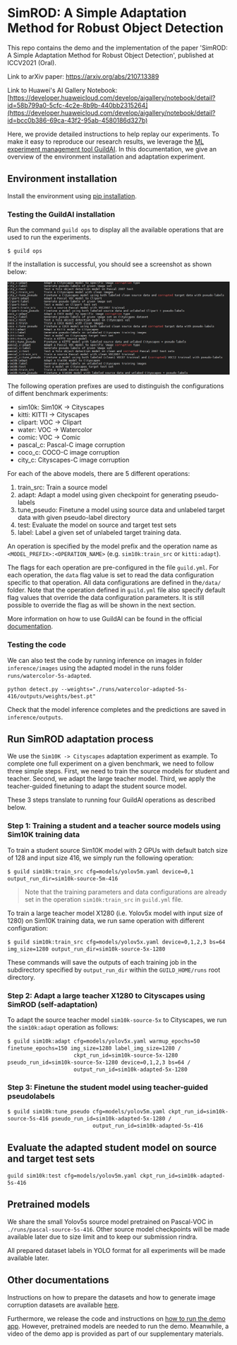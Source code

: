 # SimROD: A Simple Adaptation Method for Robust Object Detection

This repo contains the demo and the implementation of the paper 'SimROD: A Simple Adaptation Method for Robust Object Detection', published at ICCV2021 (Oral).

Link to arXiv paper: https://arxiv.org/abs/2107.13389

Link to Huawei's AI Gallery Notebook: [https://developer.huaweicloud.com/develop/aigallery/notebook/detail?id=58b799a0-5cfc-4c2e-8b9b-440bb2315264](https://developer.huaweicloud.com/develop/aigallery/notebook/detail?id=bcc0b386-69ca-43f2-95ab-4580186d327b)

Here, we provide detailed instructions to help replay our experiments. To make it easy to reproduce our research results, we leverage the [ML experiment management tool GuildAI](https://guild.ai/).
In this documentation, we give an overview of the environment installation and adaptation experiment.

## Environment installation

Install the environment using [pip installation](installation.md). 

### Testing the GuildAI installation

Run the command `guild ops` to display all the available operations that are used to run the experiments. 

```
$ guild ops
```

If the installation is successful, you should see a screenshot as shown below:

![Guild Operations for SimROD experiments](guild_ops.PNG)


The following operation prefixes are used to distinguish the configurations of diffent benchmark experiments:

- sim10k:  Sim10K -> Cityscapes
- kitti: KITTI -> Cityscapes
- clipart: VOC -> Clipart
- water: VOC -> Watercolor
- comic: VOC -> Comic
- pascal_c: Pascal-C image corruption
- coco_c: COCO-C image corruption
- city_c: Cityscapes-C image corruption

For each of the above models, there are 5 different operations: 

1. train_src: Train a source model
2. adapt: Adapt a model using given checkpoint for generating pseudo-labels
3. tune_pseudo: Finetune a model using source data and unlabeled target data with given pseudo-label directory
4. test: Evaluate the model on source and target test sets
5. label: Label a given set of unlabeled target training data.

An operation is specified by the model prefix and the operation name as `<MODEL_PREFIX>:<OPERATION_NAME>` (e.g. `sim10k:train_src` or `kitti:adapt`).

The flags for each operation are pre-configured in the file `guild.yml`. For each operation, the `data` flag value is set to read the data configuration specific to that operation. All data configurations are defined in the`/data/` folder.
Note that the operation defined in `guild.yml` file also specify default flag values that override the data configuration parameters. It is still possible to override the flag as will be shown in the next section.

More information on how to use GuildAI can be found in the official [documentation](https://my.guild.ai/t/guild-ai-documentation/64). 

### Testing the code

We can also test the code by running inference on images in folder `inference/images` using the adapted model in the runs folder `runs/watercolor-5s-adapted`.

```
python detect.py --weights="./runs/watercolor-adapted-5s-416/outputs/weights/best.pt"
```

Check that the model inference completes and the predictions are saved in `inference/outputs`.


## Run SimROD adaptation process

We use the `Sim10K -> Cityscapes` adaptation experiment as example. To complete one full experiment on a given benchmark, we need to follow three simple steps.
First, we need to train the source models for student and teacher. Second, we adapt the large teacher model. Third, we apply the teacher-guided finetuning to adapt the student source model.

These 3 steps translate to running four GuildAI operations as described below.

### Step 1: Training a student and a teacher source models using Sim10K training data

To train a student source Sim10K model with 2 GPUs with default batch size of 128 and input size 416, we simply run the following operation:

```
$ guild sim10k:train_src cfg=models/yolov5m.yaml device=0,1 output_run_dir=sim10k-source-5m-416
```

> Note that the training parameters and data configurations are already set in the operation `sim10k:train_src` in `guild.yml` file. 

To train a large teacher model X1280 (i.e. Yolov5x model with input size of 1280) on Sim10K training data, we run same operation with different configuration:

```
$ guild sim10k:train_src cfg=models/yolov5x.yaml device=0,1,2,3 bs=64 img_size=1280 output_run_dir=sim10k-source-5x-1280
```

These commands will save the outputs of each training job in the subdirectory specified by `output_run_dir` within the `GUILD_HOME/runs` root directory.


### Step 2: Adapt a large teacher X1280 to Cityscapes using SimROD (self-adaptation)

To adapt the source teacher model `sim10k-source-5x` to Cityscapes, we run the `sim10k:adapt` operation as follows:

```
$ guild sim10k:adapt cfg=models/yolov5x.yaml warmup_epochs=50 finetune_epochs=150 img_size=1280 label_img_size=1280 /
                     ckpt_run_id=sim10k-source-5x-1280 pseudo_run_id=sim10k-source-5x-1280 device=0,1,2,3 bs=64 /
                     output_run_id=sim10k-adapted-5x-1280
```

### Step 3: Finetune the student model using teacher-guided pseudolabels

```
$ guild sim10k:tune_pseudo cfg=models/yolov5m.yaml ckpt_run_id=sim10k-source-5s-416 pseudo_run_id=sim10k-adapted-5x-1280 /
                           output_run_id=sim10k-adapted-5s-416
```

## Evaluate the adapted student model on source and target test sets

```
guild sim10k:test cfg=models/yolov5m.yaml ckpt_run_id=sim10k-adapted-5s-416
```

## Pretrained models

We share the small Yolov5s source model pretrained on Pascal-VOC in `./runs/pascal-source-5s-416`. Other source model checkpoints will be made available later due to size limit and to keep our submission rindra. 

All prepared dataset labels in YOLO format for all experiments will be made available later.

## Other documentations

Instructions on how to prepare the datasets and how to generate image corruption datasets are available [here](preparing_data.md).

Furthermore, we release the code and instructions on [how to run the demo app](running_demo.md). However, pretrained models are needed to run the demo. Meanwhile, a video of the demo app is provided as part of our supplementary materials.


